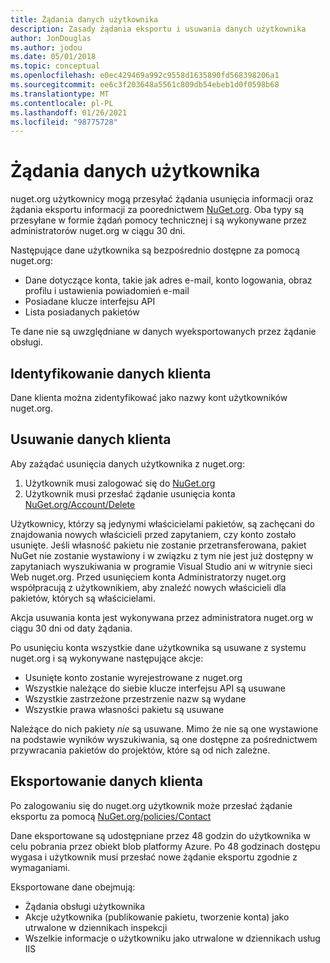 ```yaml
---
title: Żądania danych użytkownika
description: Zasady żądania eksportu i usuwania danych użytkownika
author: JonDouglas
ms.author: jodou
ms.date: 05/01/2018
ms.topic: conceptual
ms.openlocfilehash: e0ec429469a992c9558d1635890fd568398206a1
ms.sourcegitcommit: ee6c3f203648a5561c809db54ebeb1d0f0598b68
ms.translationtype: MT
ms.contentlocale: pl-PL
ms.lasthandoff: 01/26/2021
ms.locfileid: "98775728"
---
```

# <a name="user-data-requests"></a>Żądania danych użytkownika

nuget.org użytkownicy mogą przesyłać żądania usunięcia informacji oraz żądania eksportu informacji za poorednictwem [NuGet.org](https://www.nuget.org). Oba typy są przesyłane w formie żądań pomocy technicznej i są wykonywane przez administratorów nuget.org w ciągu 30 dni.

Następujące dane użytkownika są bezpośrednio dostępne za pomocą nuget.org:

* Dane dotyczące konta, takie jak adres e-mail, konto logowania, obraz profilu i ustawienia powiadomień e-mail
* Posiadane klucze interfejsu API
* Lista posiadanych pakietów

Te dane nie są uwzględniane w danych wyeksportowanych przez żądanie obsługi.

## <a name="identifying-customer-data"></a>Identyfikowanie danych klienta

Dane klienta można zidentyfikować jako nazwy kont użytkowników nuget.org.

## <a name="deleting-customer-data"></a>Usuwanie danych klienta

Aby zażądać usunięcia danych użytkownika z nuget.org:

1. Użytkownik musi zalogować się do [NuGet.org](https://www.nuget.org)
1. Użytkownik musi przesłać żądanie usunięcia konta [NuGet.org/Account/Delete](https://www.nuget.org/account/delete)

Użytkownicy, którzy są jedynymi właścicielami pakietów, są zachęcani do znajdowania nowych właścicieli przed zapytaniem, czy konto zostało usunięte. Jeśli własność pakietu nie zostanie przetransferowana, pakiet NuGet nie zostanie wystawiony i w związku z tym nie jest już dostępny w zapytaniach wyszukiwania w programie Visual Studio ani w witrynie sieci Web nuget.org. Przed usunięciem konta Administratorzy nuget.org współpracują z użytkownikiem, aby znaleźć nowych właścicieli dla pakietów, których są właścicielami.

Akcja usuwania konta jest wykonywana przez administratora nuget.org w ciągu 30 dni od daty żądania.

Po usunięciu konta wszystkie dane użytkownika są usuwane z systemu nuget.org i są wykonywane następujące akcje:

* Usunięte konto zostanie wyrejestrowane z nuget.org
* Wszystkie należące do siebie klucze interfejsu API są usuwane
* Wszystkie zastrzeżone przestrzenie nazw są wydane
* Wszystkie prawa własności pakietu są usuwane

Należące do nich pakiety *nie* są usuwane. Mimo że nie są one wystawione na podstawie wyników wyszukiwania, są one dostępne za pośrednictwem przywracania pakietów do projektów, które są od nich zależne.

## <a name="exporting-customer-data"></a>Eksportowanie danych klienta

Po zalogowaniu się do nuget.org użytkownik może przesłać żądanie eksportu za pomocą [NuGet.org/policies/Contact](https://www.nuget.org/policies/Contact)

Dane eksportowane są udostępniane przez 48 godzin do użytkownika w celu pobrania przez obiekt blob platformy Azure. Po 48 godzinach dostępu wygasa i użytkownik musi przesłać nowe żądanie eksportu zgodnie z wymaganiami.

Eksportowane dane obejmują:

* Żądania obsługi użytkownika
* Akcje użytkownika (publikowanie pakietu, tworzenie konta) jako utrwalone w dziennikach inspekcji
* Wszelkie informacje o użytkowniku jako utrwalone w dziennikach usług IIS
